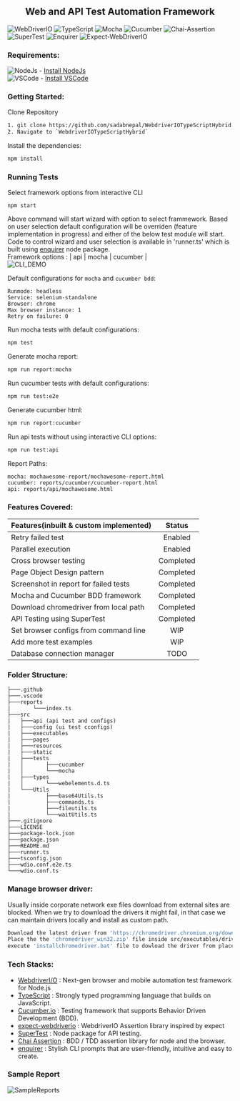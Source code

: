 <h2 align="center"> Web and API Test Automation Framework </h2>

![WebDriverIO](https://img.shields.io/badge/WebDriverIO-EA5906.svg?&style=for-the-badge&logo=WebdriverIO&logoColor=white)
![TypeScript](https://img.shields.io/badge/-TypeScript-%233178C6?&style=for-the-badge&logo=Typescript&logoColor=black)
![Mocha](https://img.shields.io/badge/-Mocha-%238D6748?&style=for-the-badge&logo=Mocha&logoColor=white)
![Cucumber](https://img.shields.io/badge/-Cucumber-brightgreen?logo=cucumber&logoColor=white&style=for-the-badge)
![Chai-Assertion](https://img.shields.io/badge/-Chai%20Assertion-900C3F?&style=for-the-badge&logo=Java&logoColor=white)
![SuperTest](https://img.shields.io/badge/-SuperTest-07BA82?&style=for-the-badge)
![Enquirer](https://img.shields.io/badge/-Enquirer-f0db4f?&style=for-the-badge)
![Expect-WebDriverIO](https://img.shields.io/badge/Expect-WebDriverIO-EA5906.svg?&style=for-the-badge&logo=WebdriverIO&logoColor=white)

### Requirements:
![NodeJs](https://img.shields.io/badge/-NodeJS%20v12%20OR%20>-%23339933?logo=npm) - [Install NodeJs](https://nodejs.org/en/download/) <br>
![VSCode](https://img.shields.io/badge/-Visual%20Studio%20Code-%233178C6?logo=visual-studio-code) - [Install VSCode](https://code.visualstudio.com/download)

### Getting Started:
Clone Repository
```bash
1. git clone https://github.com/sadabnepal/WebdriverIOTypeScriptHybrid.git
2. Navigate to `WebdriverIOTypeScriptHybrid`
```

Install the dependencies:
```bash
npm install
```
### Running Tests
Select framework options from interactive CLI
```
npm start
```
Above command will start wizard with option to select frammework. Based on user selection default configuration will be overriden (feature implementation in progress) and either of the below test module will start. Code to control wizard and user selection is available in 'runner.ts' which is built using [enquirer](https://www.npmjs.com/package/enquirer) node package.<br>
Framework options : | api | mocha | cucumber | <br>
![CLI_DEMO](https://user-images.githubusercontent.com/65847528/144734571-7e1d6433-ef4c-456d-87a0-5e7bad812829.gif)

Default configurations for `mocha` and `cucumber bdd`:
```
Runmode: headless
Service: selenium-standalone
Browser: chrome
Max browser instance: 1
Retry on failure: 0
```

Run mocha tests with default configurations:
```bash
npm test
```
Generate mocha report:
```bash
npm run report:mocha
```
Run cucumber tests with default configurations:
```bash
npm run test:e2e
```
Generate cucumber html:
```bash
npm run report:cucumber
```
Run api tests without using interactive CLI options:
```bash
npm run test:api
```

Report Paths:
```
mocha: mochawesome-report/mochawesome-report.html
cucumber: reports/cucumber/cucumber-report.html
api: reports/api/mochawesome.html
```

### Features Covered:
| Features(inbuilt & custom implemented)| Status    |
| ------------------------------------- | :-------: |
| Retry failed test                     | Enabled   |
| Parallel execution                    | Enabled   |
| Cross browser testing                 | Completed |
| Page Object Design pattern            | Completed |
| Screenshot in report for failed tests | Completed |
| Mocha and Cucumber BDD framework      | Completed |
| Download chromedriver from local path | Completed |
| API Testing using SuperTest           | Completed |
| Set browser configs from command line | WIP       |
| Add more test examples                | WIP       |
| Database connection manager           | TODO      |

### Folder Structure:
```
├───.github
├───.vscode
├───reports
|       └───index.ts
├───src
|   ├───api (api test and configs)
|   ├───config (ui test cconfigs)
|   ├───executables
|   ├───pages
|   ├───resources
|   ├───static
|   ├───tests
|   │  	    ├───cucumber
|   │       └───mocha
|   ├───types
|   │       └───webelements.d.ts
|   └───Utils
|           ├───base64Utils.ts
|           ├───commands.ts
|           ├───fileutils.ts
|           └───waitUtils.ts
├───.gitignore
├───LICENSE
├───package-lock.json
├───package.json
├───README.md
├───runner.ts
├───tsconfig.json
├───wdio.conf.e2e.ts
└───wdio.conf.ts
```

### Manage browser driver:
Usually inside corporate network exe files download from external sites are blocked.
When we try to download the drivers it might fail, in that case we can maintain drivers
locally and install as custom path.
```bash
Download the latest driver from 'https://chromedriver.chromium.org/downloads'
Place the the 'chromedriver_win32.zip' file inside src/executables/drivers 
execute 'installchromedriver.bat' file to dowload the driver from placed folder
```
### Tech Stacks:
 - [WebdriverI/O](https://webdriver.io/) : Next-gen browser and mobile automation test framework for Node.js
 - [TypeScript](https://www.typescriptlang.org/) : Strongly typed programming language that builds on JavaScript.
 - [Cucumber.io](https://cucumber.io/) : Testing framework that supports Behavior Driven Development (BDD).
 - [expect-webdriverio](https://webdriver.io/docs/api/expect-webdriverio/) : WebdriverIO Assertion library inspired by expect
 - [SuperTest](https://www.npmjs.com/package/supertest) : Node package for API testing.
 - [Chai Assertion](https://www.chaijs.com/) : BDD / TDD assertion library for node and the browser.
 - [enquirer](https://www.npmjs.com/package/enquirer) : Stylish CLI prompts that are user-friendly, intuitive and easy to create.

### Sample Report
![SampleReports](https://user-images.githubusercontent.com/65847528/144699948-507b314e-9639-450c-b127-fb9b0721a2d8.gif)
